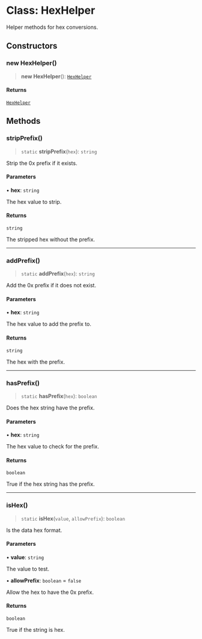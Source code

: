 # Class: HexHelper

Helper methods for hex conversions.

## Constructors

### new HexHelper()

> **new HexHelper**(): [`HexHelper`](HexHelper.md)

#### Returns

[`HexHelper`](HexHelper.md)

## Methods

### stripPrefix()

> `static` **stripPrefix**(`hex`): `string`

Strip the 0x prefix if it exists.

#### Parameters

• **hex**: `string`

The hex value to strip.

#### Returns

`string`

The stripped hex without the prefix.

***

### addPrefix()

> `static` **addPrefix**(`hex`): `string`

Add the 0x prefix if it does not exist.

#### Parameters

• **hex**: `string`

The hex value to add the prefix to.

#### Returns

`string`

The hex with the prefix.

***

### hasPrefix()

> `static` **hasPrefix**(`hex`): `boolean`

Does the hex string have the prefix.

#### Parameters

• **hex**: `string`

The hex value to check for the prefix.

#### Returns

`boolean`

True if the hex string has the prefix.

***

### isHex()

> `static` **isHex**(`value`, `allowPrefix`): `boolean`

Is the data hex format.

#### Parameters

• **value**: `string`

The value to test.

• **allowPrefix**: `boolean` = `false`

Allow the hex to have the 0x prefix.

#### Returns

`boolean`

True if the string is hex.
